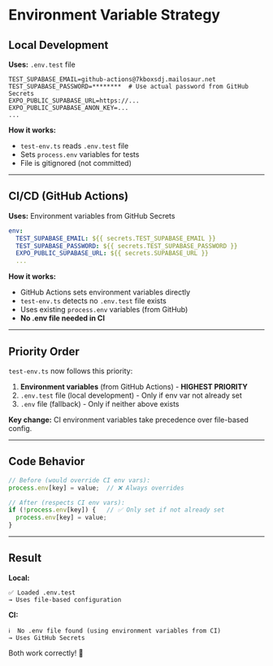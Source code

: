 # Environment Variable Strategy

## Local Development

**Uses:** `.env.test` file
```env
TEST_SUPABASE_EMAIL=github-actions@7kboxsdj.mailosaur.net
TEST_SUPABASE_PASSWORD=********  # Use actual password from GitHub Secrets
EXPO_PUBLIC_SUPABASE_URL=https://...
EXPO_PUBLIC_SUPABASE_ANON_KEY=...
...
```

**How it works:**
- `test-env.ts` reads `.env.test` file
- Sets `process.env` variables for tests
- File is gitignored (not committed)

---

## CI/CD (GitHub Actions)

**Uses:** Environment variables from GitHub Secrets
```yaml
env:
  TEST_SUPABASE_EMAIL: ${{ secrets.TEST_SUPABASE_EMAIL }}
  TEST_SUPABASE_PASSWORD: ${{ secrets.TEST_SUPABASE_PASSWORD }}
  EXPO_PUBLIC_SUPABASE_URL: ${{ secrets.SUPABASE_URL }}
  ...
```

**How it works:**
- GitHub Actions sets environment variables directly
- `test-env.ts` detects no `.env.test` file exists
- Uses existing `process.env` variables (from GitHub)
- **No .env file needed in CI**

---

## Priority Order

`test-env.ts` now follows this priority:

1. **Environment variables** (from GitHub Actions) - **HIGHEST PRIORITY**
2. `.env.test` file (local development) - Only if env var not already set
3. `.env` file (fallback) - Only if neither above exists

**Key change:** CI environment variables take precedence over file-based config.

---

## Code Behavior

```typescript
// Before (would override CI env vars):
process.env[key] = value;  // ❌ Always overrides

// After (respects CI env vars):
if (!process.env[key]) {   // ✅ Only set if not already set
  process.env[key] = value;
}
```

---

## Result

**Local:**
```
✅ Loaded .env.test
→ Uses file-based configuration
```

**CI:**
```
ℹ️  No .env file found (using environment variables from CI)
→ Uses GitHub Secrets
```

Both work correctly! 🎉


